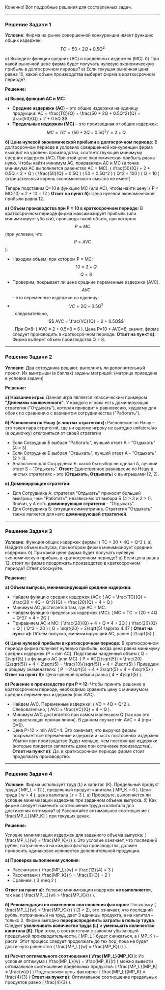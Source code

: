 Конечно! Вот подробные решения для составленных задач.

---

### Решение Задачи 1

**Условие:** Фирма на рынке совершенной конкуренции имеет функцию общих издержек: $$TC = 50 + 2Q + 0.5Q^2$$

а) Выведите функции средних (AC) и предельных издержек (MC).
б) При какой рыночной цене фирма будет получать нулевую экономическую прибыль в долгосрочном периоде?
в) Если текущая рыночная цена равна 10, какой объем производства выберет фирма в краткосрочном периоде?

**Решение:**

**а) Вывод функций AC и MC:**
*   **Средние издержки (AC)** – это общие издержки на единицу продукции:
     AC = \frac{TC}{Q} = \frac{50 + 2Q + 0.5Q^2}{Q} = \frac{50}{Q} + 2 + 0.5Q $$
*   **Предельные издержки (MC)** – это производная от общих издержек:
    $$ MC = TC' = (50 + 2Q + 0.5Q^2)' = 2 + Q $$

**б) Цена нулевой экономической прибыли в долгосрочном периоде:**
В долгосрочном периоде в условиях совершенной конкуренции фирма выходит на уровень производства, соответствующий минимуму средних издержек (AC). При этой цене экономическая прибыль равна нулю.
Чтобы найти минимум AC, приравняем AC и MC (в точке минимума AC выполняется равенство AC = MC).
\( \frac{50}{Q} + 2 + 0.5Q = 2 + Q \)
\( \frac{50}{Q} = 0.5Q \)
\( 50 = 0.5Q^2 \)
\( Q^2 = 100 \)
\( Q = 10 \) (отрицательный корень экономического смысла не имеет)

Теперь подставим Q=10 в функцию MC (или AC), чтобы найти цену:
\( P = MC(10) = 2 + 10 = 12 \)
**Ответ на пункт б):** Цена нулевой экономической прибыли равна 12.

**в) Объем производства при P = 10 в краткосрочном периоде:**
В краткосрочном периоде фирма максимизирует прибыль (или минимизирует убытки), производя такой объем, при котором $$P = MC$$ (при условии, что $$P > AVC$$).
*   Находим объем, при котором P = MC:
    $$ 10 = 2 + Q $$
    $$ Q = 8 $$
*   Проверим, покрывает ли цена средние переменные издержки (AVC). $$AVC$$ – это переменные издержки на единицу:
*   $$ VC = 2Q + 0.5Q^2 $$, следовательно, $$ AVC = \frac{VC}{Q} = 2 + 0.5Q$$.
    При Q=8: \( AVC = 2 + 0.5*8 = 6 \). Цена P=10 > AVC=6, значит, фирме следует производить в краткосрочном периоде.
**Ответ на пункт в):** Фирма выберет объем производства Q = 8.

---

### Решение Задачи 2

**Условие:** Два сотрудника решают, выполнять ли дополнительный проект. Их выигрыши (в баллах) заданы матрицей:
(матрица приведена в условии задачи)

**Решение:**

**а) Название игры:**
Данная игра является классическим примером **"Дилеммы заключенного"**. У каждого игрока есть доминирующая стратегия ("Отдыхать"), которая приводит к равновесию, худшему для обоих по сравнению с вариантом сотрудничества ("Работать").

**б) Равновесия по Нэшу (в чистых стратегиях):**
Равновесие по Нэшу – это такая пара стратегий, где ни одному игроку не выгодно unilateralно (в одиночку) отклоняться от своей стратегии.
*   Если Сотрудник Б выбрал "Работать", лучший ответ А – "Отдыхать" (4 > 3).
*   Если Сотрудник Б выбрал "Отдыхать", лучший ответ А – "Отдыхать" (2 > 1).
*   Аналогично для Сотрудника Б: какой бы выбор ни сделал А, лучший ответ Б – "Отдыхать".
**Ответ:** Единственное равновесие по Нэшу в чистых стратегиях – это (**Отдыхать, Отдыхать**) с выигрышами (2, 2).

**в) Доминирующие стратегии:**
*   Для Сотрудника А: стратегия "Отдыхать" приносит больший выигрыш, чем "Работать", независимо от выбора Б (4 > 3 и 2 > 1). Значит, у А есть **доминирующая стратегия** – "Отдыхать".
*   Для Сотрудника Б: ситуация симметрична. Стратегия "Отдыхать" также является для него **доминирующей стратегией**.

---

### Решение Задачи 3

**Условие:** Функция общих издержек фирмы: \( TC = 20 + 4Q + Q^2 \).
а) Найдите объем выпуска, при котором фирма минимизирует средние издержки.
б) При какой цене фирма будет получать нулевую экономическую прибыль в краткосрочном периоде?
в) Если цена равна 12, стоит ли фирме продолжать производство в краткосрочном периоде? Ответ обоснуйте.

**Решение:**

**а) Объем выпуска, минимизирующий средние издержки:**
*   Найдем функцию средних издержек (AC):
    \( AC = \frac{TC}{Q} = \frac{20 + 4Q + Q^2}{Q} = \frac{20}{Q} + 4 + Q \)
*   Минимум AC достигается там, где AC = MC.
*   Найдем функцию предельных издержек (MC):
    \( MC = TC' = (20 + 4Q + Q^2)' = 4 + 2Q \)
*   Приравняем AC и MC:
    \( \frac{20}{Q} + 4 + Q = 4 + 2Q \)
    \( \frac{20}{Q} = Q \)
    \( Q^2 = 20 \)
    \( Q = \sqrt{20} = 2\sqrt{5} \approx 4.47 \)
**Ответ на пункт а):** Объем выпуска, минимизирующий AC, равен \( 2\sqrt{5} \).

**б) Цена нулевой прибыли в краткосрочном периоде:**
В краткосрочном периоде фирма получает нулевую прибыль, когда цена равна минимуму средних издержек (P = min AC). Подставим найденный объем \( Q = 2\sqrt{5} \) в функцию AC (или MC).
\( P = AC(2\sqrt{5}) = \frac{20}{2\sqrt{5}} + 4 + 2\sqrt{5} = \frac{10}{\sqrt{5}} + 4 + 2\sqrt{5} \)
Приведем к общему знаменателю: \( P = 2\sqrt{5} + 4 + 2\sqrt{5} = 4 + 4\sqrt{5} \)
**Ответ на пункт б):** Цена нулевой прибыли равна \( 4 + 4\sqrt{5} \).

**в) Решение о производстве при P = 12:**
Чтобы принять решение в краткосрочном периоде, необходимо сравнить цену с минимумом средних переменных издержек (min AVC).
*   Найдем AVC. Переменные издержки: \( VC = 4Q + Q^2 \). Следовательно, \( AVC = \frac{VC}{Q} = 4 + Q \).
*   Минимум AVC достигается при самом маленьком Q (так как это возрастающая прямая линия). В данном случае min AVC = 4 (при Q=0).
*   Цена P=12 > min AVC=4. Это означает, что выручка фирмы покрывает все переменные издержки и часть постоянных издержек. Убытки при производстве будут меньше, чем постоянные издержки (которые придется заплатить даже при остановке производства).
**Ответ на пункт в):** Да, в краткосрочном периоде фирме стоит продолжать производство.

---

### Решение Задачи 4

**Условие:** Фирма использует труд (L) и капитал (K). Предельный продукт труда \( MP_L = 12 \), предельный продукт капитала \( MP_K = 6 \). Цена труда \( w = 4 \), цена капитала \( r = 3 \).
а) Проверьте, выполняется ли условие минимизации издержек при заданном объеме выпуска.
б) Как фирме следует изменить соотношение труда и капитала для достижения оптимума?
в) Рассчитайте оптимальное соотношение \( \frac{MP_L}{MP_K} \) при текущих ценах.

**Решение:**

Условие минимизации издержек для заданного объема выпуска: \( \frac{MP_L}{w} = \frac{MP_K}{r} \).
Это условие означает, что последний рубль, потраченный на каждый фактор производства, должен приносить одинаковое количество дополнительной продукции.

**а) Проверка выполнения условия:**
*   Рассчитаем \( \frac{MP_L}{w} = \frac{12}{4} = 3 \)
*   Рассчитаем \( \frac{MP_K}{r} = \frac{6}{3} = 2 \)
*   Сравним: \( 3 \neq 2 \)

**Ответ на пункт а):** Условие минимизации издержек **не выполняется**, так как \( \frac{MP_L}{w} > \frac{MP_K}{r} \).

**б) Рекомендация по изменению соотношения факторов:**
Поскольку \( \frac{MP_L}{w} > \frac{MP_K}{r} \) (3 > 2), это означает, что последний рубль, потраченный на труд, дает 3 единицы продукта, а на капитал – только 2. Фирме выгодно **перераспределить затраты в пользу труда**. Следует **увеличивать количество труда (L)** и **уменьшать количество капитала (K)**. При этом, в соответствии с законом убывающей предельной производительности, \( MP_L \) будет снижаться, а \( MP_K \) – расти. Этот процесс следует продолжать до тех пор, пока не будет достигнуто равенство \( \frac{MP_L}{w} = \frac{MP_K}{r} \).

**в) Расчет оптимального соотношения \( \frac{MP_L}{MP_K} \):**
Из условия оптимума \( \frac{MP_L}{w} = \frac{MP_K}{r} \) можно вывести оптимальное соотношение предельных продуктов:
\( \frac{MP_L}{MP_K} = \frac{w}{r} \)
Подставляем цены факторов: \( \frac{MP_L}{MP_K} = \frac{4}{3} \)
**Ответ на пункт в):** Оптимальное соотношение предельных продуктов равно \( \frac{4}{3} \).
